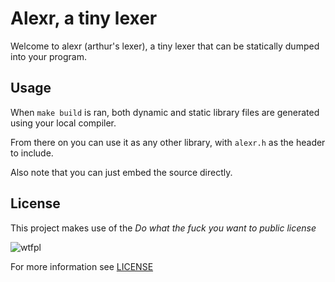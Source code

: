 # Alexr, a tiny lexer

Welcome to alexr (arthur's lexer), a tiny lexer that can be statically dumped into your
program.

## Usage

When `make build` is ran, both dynamic and static library files are generated
using your local compiler.

From there on you can use it as any other library, with `alexr.h` as the header to include.

Also note that you can just embed the source directly.

## License

This project makes use of the _Do what the fuck you want to public license_

![wtfpl](http://www.wtfpl.net/wp-content/uploads/2012/12/wtfpl-badge-1.png)

For more information see [LICENSE](LICENSE)
